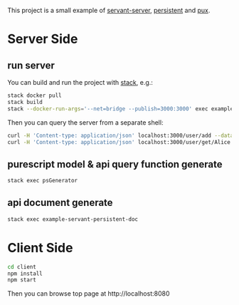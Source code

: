 This project is a small example of [servant-server](http://haskell-servant.readthedocs.io/), [persistent](https://www.stackage.org/package/persistent) and [pux](https://github.com/alexmingoia/purescript-pux).

# Server Side

## run server

You can build and run the project with [stack](http://haskellstack.org/), e.g.:

``` bash
stack docker pull
stack build
stack --docker-run-args='--net=bridge --publish=3000:3000' exec example-servant-persistent
```

Then you can query the server from a separate shell:

``` bash
curl -H 'Content-type: application/json' localhost:3000/user/add --data '{"name": "Alice", "age": 42}'
curl -H 'Content-type: application/json' localhost:3000/user/get/Alice
```

## purescript model & api query function generate

``` bash
stack exec psGenerator
```

## api document generate

``` bash
stack exec example-servant-persistent-doc
```

# Client Side

``` bash
cd client
npm install
npm start
```

Then you can browse top page at http://localhost:8080
